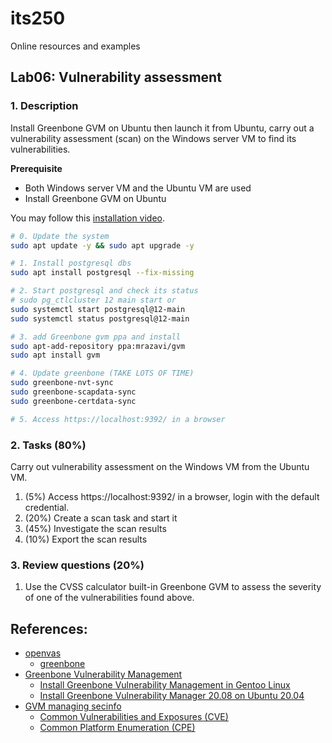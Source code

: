 # its250
Online resources and examples

## Lab06: Vulnerability assessment

### 1. Description
Install Greenbone GVM on Ubuntu then launch it from Ubuntu, carry out a vulnerability assessment (scan) on the Windows server VM to find its vulnerabilities.

**Prerequisite**

* Both Windows server VM and the Ubuntu VM are used
* Install Greenbone GVM on Ubuntu

You may follow this [installation video](https://youtu.be/oq3rhIjrnGM).

```bash
# 0. Update the system
sudo apt update -y && sudo apt upgrade -y

# 1. Install postgresql dbs
sudo apt install postgresql --fix-missing

# 2. Start postgresql and check its status
# sudo pg_ctlcluster 12 main start or
sudo systemctl start postgresql@12-main
sudo systemctl status postgresql@12-main

# 3. add Greenbone gvm ppa and install
sudo apt-add-repository ppa:mrazavi/gvm
sudo apt install gvm

# 4. Update greenbone (TAKE LOTS OF TIME)
sudo greenbone-nvt-sync 
sudo greenbone-scapdata-sync 
sudo greenbone-certdata-sync 

# 5. Access https://localhost:9392/ in a browser
```

### 2. Tasks (80%)
Carry out vulnerability assessment on the Windows VM from the Ubuntu VM.

1. (5%) Access https://localhost:9392/ in a browser, login with the default credential.
2. (20%) Create a scan task and start it
3. (45%) Investigate the scan results
4. (10%) Export the scan results

### 3. Review questions (20%)
1. Use the CVSS calculator built-in Greenbone GVM to assess the severity of one of the vulnerabilities found above.

## References:
* [openvas](https://www.openvas.org/)
  * [greenbone](https://github.com/greenbone)
* [Greenbone Vulnerability Management](https://launchpad.net/~mrazavi/+archive/ubuntu/gvm)
  * [Install Greenbone Vulnerability Management in Gentoo Linux](https://wiki.gentoo.org/wiki/Greenbone_Vulnerability_Management)
  * [Install Greenbone Vulnerability Manager 20.08 on Ubuntu 20.04](https://www.mikeslab.net/install-greenbone-vulnerability-manager-20-08-on-ubuntu-20-04/)
* [GVM managing secinfo](https://docs.greenbone.net/GSM-Manual/gos-5/en/managing-secinfo.html)
  * [Common Vulnerabilities and Exposures (CVE)](https://en.wikipedia.org/wiki/Common_Vulnerabilities_and_Exposures)
  * [Common Platform Enumeration (CPE)](https://en.wikipedia.org/wiki/Common_Platform_Enumeration)
